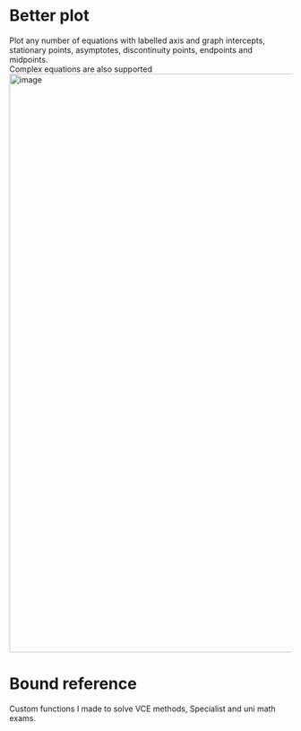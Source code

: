 # Better plot
Plot any number of equations with labelled axis and graph intercepts, stationary points, asymptotes, discontinuity points, endpoints and midpoints.</br>
Complex equations are also supported
<img width="1032" alt="image" src="https://github.com/user-attachments/assets/a4fdaee9-cc6b-488a-9dc7-b7b53b14e934">
# Bound reference
Custom functions I made to solve VCE methods, Specialist and uni math exams.

